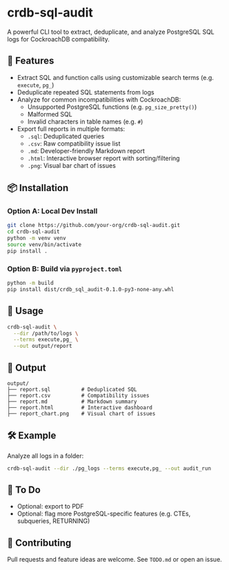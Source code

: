 # crdb-sql-audit

A powerful CLI tool to extract, deduplicate, and analyze PostgreSQL SQL logs for CockroachDB compatibility.

## 🚀 Features
- Extract SQL and function calls using customizable search terms (e.g. `execute`, `pg_`)
- Deduplicate repeated SQL statements from logs
- Analyze for common incompatibilities with CockroachDB:
  - Unsupported PostgreSQL functions (e.g. `pg_size_pretty()`)
  - Malformed SQL
  - Invalid characters in table names (e.g. `#`)
- Export full reports in multiple formats:
  - `.sql`: Deduplicated queries
  - `.csv`: Raw compatibility issue list
  - `.md`: Developer-friendly Markdown report
  - `.html`: Interactive browser report with sorting/filtering
  - `.png`: Visual bar chart of issues

## 📦 Installation

### Option A: Local Dev Install
```bash
git clone https://github.com/your-org/crdb-sql-audit.git
cd crdb-sql-audit
python -m venv venv
source venv/bin/activate
pip install .
```

### Option B: Build via `pyproject.toml`
```bash
python -m build
pip install dist/crdb_sql_audit-0.1.0-py3-none-any.whl
```

## 🧪 Usage
```bash
crdb-sql-audit \
  --dir /path/to/logs \
  --terms execute,pg_ \
  --out output/report
```

## 📁 Output
```
output/
├── report.sql          # Deduplicated SQL
├── report.csv          # Compatibility issues
├── report.md           # Markdown summary
├── report.html         # Interactive dashboard
├── report_chart.png    # Visual chart of issues
```

## 🛠 Example
Analyze all logs in a folder:
```bash
crdb-sql-audit --dir ./pg_logs --terms execute,pg_ --out audit_run
```

## 🧩 To Do
- Optional: export to PDF
- Optional: flag more PostgreSQL-specific features (e.g. CTEs, subqueries, RETURNING)

## 👥 Contributing
Pull requests and feature ideas are welcome. See `TODO.md` or open an issue.
